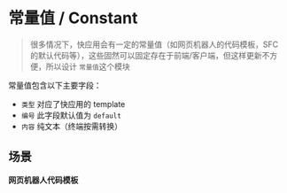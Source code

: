 # 常量值 / Constant
> 很多情况下，快应用会有一定的常量值（如网页机器人的代码模板，SFC 的默认代码等），这些固然可以固定存在于前端/客户端，但这样更新不方便，所以设计
> `常量值`这个模块

常量值包含以下主要字段：

* `类型` 对应了快应用的 template
* `编号` 此字段默认值为 `default`
* `内容` 纯文本（终端按需转换）

## 场景

**网页机器人代码模板**
